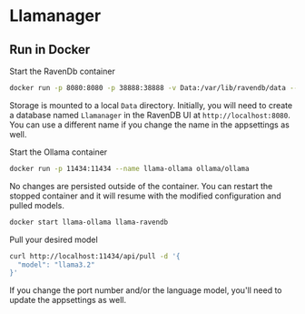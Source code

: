 # Llamanager

## Run in Docker

Start the RavenDb container
```bash
docker run -p 8080:8080 -p 38888:38888 -v Data:/var/lib/ravendb/data --name llama-ravendb -e RAVEN_Setup_Mode=None -e RAVEN_License_Eula_Accepted=true -e RAVEN_Security_UnsecuredAccessAllowed=PrivateNetwork ravendb/ravendb
```
Storage is mounted to a local `Data` directory. Initially, you will need to create a database named `Llamanager` in the RavenDB UI at `http://localhost:8080`. You can use a different name if you change the name in the appsettings as well.

Start the Ollama container
```bash
docker run -p 11434:11434 --name llama-ollama ollama/ollama
```
No changes are persisted outside of the container. You can restart the stopped container and it will resume with the modified configuration and pulled models.

```bash
docker start llama-ollama llama-ravendb
```

Pull your desired model
```bash
curl http://localhost:11434/api/pull -d '{
  "model": "llama3.2"
}'
```

If you change the port number and/or the language model, you'll need to update the appsettings as well.